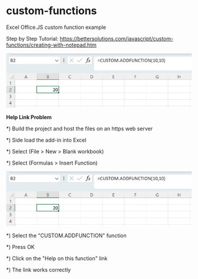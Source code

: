 # custom-functions
Excel Office.JS custom function example 

Step by Step Tutorial:
https://bettersolutions.com/javascript/custom-functions/creating-with-notepad.htm

<img src="screenshot.png"> 


<B>Help Link Problem</B>

*) Build the project and host the files on an https web server

*) Side load the add-in into Excel

*) Select (File > New > Blank workbook)

*) Select (Formulas > Insert Function)

<img src="screenshot.png"> 

*) Select the "CUSTOM.ADDFUNCTION" function

*) Press OK

*) Click on the "Help on this function" link

*) The link works correctly

